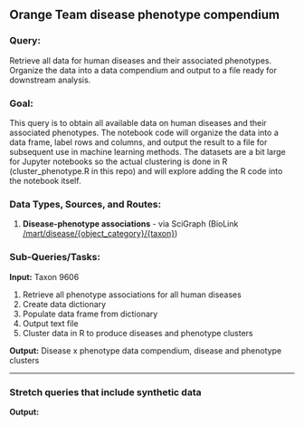 ## Orange Team disease phenotype compendium


### Query:  
Retrieve all data for human diseases and their associated phenotypes. Organize the data into a data compendium and output to a file ready for downstream analysis.

### Goal:
This query is to obtain all available data on human diseases and their associated phenotypes. The notebook code will organize the data into a data frame, label rows and columns, and output the result to a file for subsequent use in machine learning methods. The datasets are a bit large for Jupyter notebooks so the actual clustering is done in R (cluster_phenotype.R in this repo) and will explore adding the R code into the notebook itself.
  
### Data Types, Sources, and Routes:
1. **Disease-phenotype associations** - via SciGraph (BioLink [/mart/disease/{object_category}/{taxon}](https://api.monarchinitiative.org/api/mart/disease/phenotype/NCBITaxon%3A9606"))
  
### Sub-Queries/Tasks:
   
**Input:** Taxon 9606
  1. Retrieve all phenotype associations for all human diseases 
  2. Create data dictionary 
  3. Populate data frame from dictionary 
  4. Output text file
  5. Cluster data in R to produce diseases and phenotype clusters

**Output:** Disease x phenotype data compendium, disease and phenotype clusters

--------


### Stretch queries that include synthetic data

	
 **Output:**



